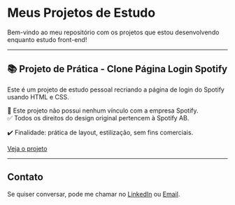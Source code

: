 # Meus Projetos de Estudo

Bem-vindo ao meu repositório com os projetos que estou desenvolvendo enquanto estudo front-end!

---

## 📚 Projeto de Prática - Clone Página Login Spotify

Este é um projeto de estudo pessoal recriando a página de login do Spotify usando HTML e CSS.

🚫 Este projeto não possui nenhum vínculo com a empresa Spotify.  
✅ Todos os direitos do design original pertencem à Spotify AB.

✔️ Finalidade: prática de layout, estilização, sem fins comerciais.

[Veja o projeto]()

---

## Contato

Se quiser conversar, pode me chamar no [LinkedIn](https://www.linkedin.com/in/gustavo-nunes-2402b82a1/) ou [Email](mailto:dev.gustavohn@gmail.com).

